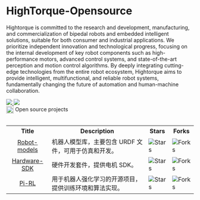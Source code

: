 # HighTorque-Opensource

Hightorque is committed to the research and development, manufacturing, and commercialization of bipedal robots and embedded intelligent solutions, suitable for both consumer and industrial applications. We prioritize independent innovation and technological progress, focusing on the internal development of key robot components such as high-performance motors, advanced control systems, and state-of-the-art perception and motion control algorithms. By deeply integrating cutting-edge technologies from the entire robot ecosystem, Hightorque aims to provide intelligent, multifunctional, and reliable robot systems, fundamentally changing the future of automation and human-machine collaboration.

<a href="https://github.com/HighTorque-Robotics">
<img src="https://badges.strrl.dev/years/HighTorque-Robotics?style=flat-square&logo=github">
</a>
<a href="https://github.com/HighTorque-Robotics?tab=repositories">
<img src="https://badges.strrl.dev/repos/HighTorque-Robotics?style=flat-square&logo=github">
</a>


<table><tbody>

<div>
    <img src="https://149753425.v2.pressablecdn.com/wp-content/uploads/2009/06/osi_symbol_100X100_0.png" width="20" height="20" style="display:inline-block; vertical-align:top;">
    <span style="display:inline-block; vertical-align:top;">Open source projects</span> 
</div>

<table class="table table-striped table-bordered table-vcenter"/>
    <tbody>
    <tr><th> Title </th> <th>Description</th> <th>Stars</th> <th>Forks</th></tr>
    <tr>
        <td align="center"><a href="https://github.com/HighTorque-Robotics/robot_urdf">Robot-models</a></td>
        <td>机器人模型库，主要包含 URDF 文件，可用于仿真和开发。</td>
        <td><img alt="Stars" src="https://img.shields.io/github/stars/HighTorque-Robotics/robot_urdf?style=flat-square"/></td>
        <td><img alt="Forks" src="https://img.shields.io/github/forks/HighTorque-Robotics/robot_urdf?style=flat-square"/></td>
    </tr>
    <tr>
        <td align="center"><a href="https://github.com/HighTorque-Locomotion/livelybot_hardware_sdk">Hardware-SDK</a></td>
        <td>硬件开发套件，提供电机 SDK。</td>
        <td><img alt="Stars" src="https://img.shields.io/github/stars/HighTorque-Locomotion/livelybot_hardware_sdk?style=flat-square"/></td>
        <td><img alt="Forks" src="https://img.shields.io/github/forks/HighTorque-Locomotion/livelybot_hardware_sdk?style=flat-square"/></td>
    </tr>
    <tr>
        <td align="center"><a href="https://github.com/HighTorque-Robotics/livelybot_pi_rl_baseline">Pi-RL</a></td>
        <td>用于机器人强化学习的开源项目，提供训练环境和算法实现。</td>
        <td><img alt="Stars" src="https://img.shields.io/github/stars/HighTorque-Robotics/livelybot_pi_rl_baseline?style=flat-square"/></td>
        <td><img alt="Forks" src="https://img.shields.io/github/forks/HighTorque-Robotics/livelybot_pi_rl_baseline?style=flat-square"/></td>
    </tr>
    </tbody>
</table>

